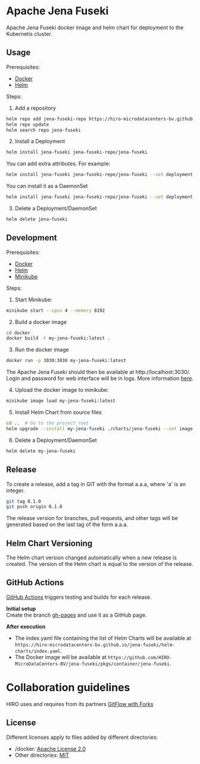 # Apache Jena Fuseki
Apache Jena Fuseki docker image and helm chart for deployment to the Kubernetis cluster.

## Usage
Prerequisites:
- [Docker](https://docs.docker.com/get-docker/)
- [Helm](https://helm.sh/en/docs/)

Steps:

1. Add a repository
```bash
helm repo add jena-fuseki-repo https://hiro-microdatacenters-bv.github.io/jena-fuseki/helm-charts/
helm repo update
helm search repo jena-fuseki
```

2. Install a Deployment
```bash
helm install jena-fuseki jena-fuseki-repo/jena-fuseki
```

You can add extra attributes. For example:
```bash
helm install jena-fuseki jena-fuseki-repo/jena-fuseki --set deployment.replicaCount=3
```

You can install it as a DaemonSet
```bash
helm install jena-fuseki jena-fuseki-repo/jena-fuseki --set deployment.enabled=false --set daemonset.enabled=true
```

3. Delete a Deployment/DaemonSet
```bash
helm delete jena-fuseki
```

## Development
Prerequisites:
- [Docker](https://docs.docker.com/get-docker/)
- [Helm](https://helm.sh/en/docs/)
- [Minikube](https://minikube.sigs.k8s.io/docs/start/)

Steps:

1. Start Minikube:
```bash
minikube start --cpus 4 --memory 8192
```

2. Build a docker image
```bash
cd docker
docker build -t my-jena-fuseki:latest .
```

3. Run the docker image
```bash
docker run -p 3030:3030 my-jena-fuseki:latest
```
The Apache Jena Fuseki should then be available at http://localhost:3030/. Login and password for web interface will be in logs. More information [here](/docker/README.md).

4. Upload the docker image to minikube:
```bash
minikube image load my-jena-fuseki:latest
```

5. Install Helm Chart from source files
```bash
cd ..  # Go to the project root
helm upgrade --install my-jena-fuseki ./charts/jena-fuseki --set image.repository=my-jena-fuseki --set image.tag=latest
```

6. Delete a Deployment/DaemonSet 
```bash
helm delete my-jena-fuseki
```

## Release
To create a release, add a tag in GIT with the format a.a.a, where 'a' is an integer.
```bash
git tag 0.1.0
git push origin 0.1.0
```
The release version for branches, pull requests, and other tags will be generated based on the last tag of the form a.a.a.

## Helm Chart Versioning
The Helm chart version changed automatically when a new release is created. The version of the Helm chart is equal to the version of the release.

## GitHub Actions
[GitHub Actions](https://docs.github.com/en/actions) triggers testing and builds for each release.  

**Initial setup**  
Create the branch [gh-pages](https://pages.github.com/) and use it as a GitHub page.  

**After execution**    
- The index.yaml file containing the list of Helm Charts will be available at `https://hiro-microdatacenters-bv.github.io/jena-fuseki/helm-charts/index.yaml`.
- The Docker image will be available at `https://github.com/HIRO-MicroDataCenters-BV/jena-fuseki/pkgs/container/jena-fuseki`.

# Collaboration guidelines
HIRO uses and requires from its partners [GitFlow with Forks](https://hirodevops.notion.site/GitFlow-with-Forks-3b737784e4fc40eaa007f04aed49bb2e?pvs=4)

## License
Different licenses apply to files added by different directories:
* /docker: [Apache License 2.0](https://choosealicense.com/licenses/apache-2.0/)
* Other directories: [MIT](https://choosealicense.com/licenses/mit/)
